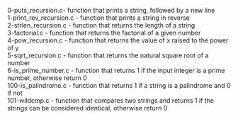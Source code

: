 0-puts_recursion.c- function that prints a string, followed by a new line <br>
1-print_rev_recursion.c - function that prints a string in reverse <br>
2-strlen_recursion.c - function that returns the length of a string <br>
3-factorial.c - function that returns the factorial of a given number <br>
4-pow_recursion.c - function that returns the value of x raised to the power of y <br>
5-sqrt_recursion.c - function that returns the natural square root of a number <br>
6-is_prime_number.c - function that returns 1 if the input integer is a prime number, otherwise return 0 <br>
100-is_palindrome.c - function that returns 1 if a string is a palindrome and 0 if not <br>
101-wildcmp.c - function that compares two strings and returns 1 if the strings can be considered identical, otherwise return 0 <br>
